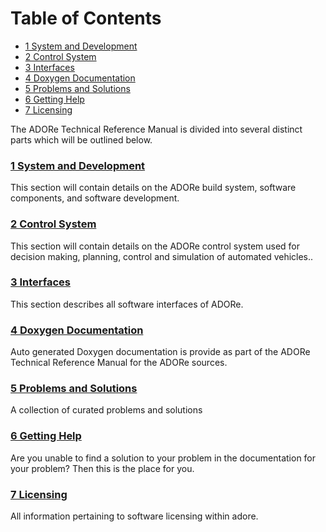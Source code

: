 # Table of Contents

- [1 System and Development](system_and_development.md)
- [2 Control System](control_system.md)
- [3 Interfaces](interfaces.md)
- [4 Doxygen Documentation](doxygen_documentation.md)
- [5 Problems and Solutions](problems_and_solutions.md)
- [6 Getting Help](getting_help.md)
- [7 Licensing](licenseing.md)

The ADORe Technical Reference Manual is divided into several distinct parts
which will be outlined below.

### [1 System and Development](system_and_development.md)
This section will contain details on the ADORe build system, software
components, and software development.

### [2 Control System](control_system.md)
This section will contain details on the ADORe control system used for decision 
making, planning, control and simulation of automated vehicles..

### [3 Interfaces](interfaces.md)
This section describes all software interfaces of ADORe.

### [4 Doxygen Documentation](doxygen_documentation.md)
Auto generated Doxygen documentation is provide as part of the ADORe Technical 
Reference Manual for the ADORe sources.

### [5 Problems and Solutions](problems_and_solutions.md)
A collection of curated problems and solutions

### [6 Getting Help](getting_help.md)
Are you unable to find a solution to your problem in the documentation for your
problem? Then this is the place for you.

### [7 Licensing](licensing.md)
All information pertaining to software licensing within adore.
